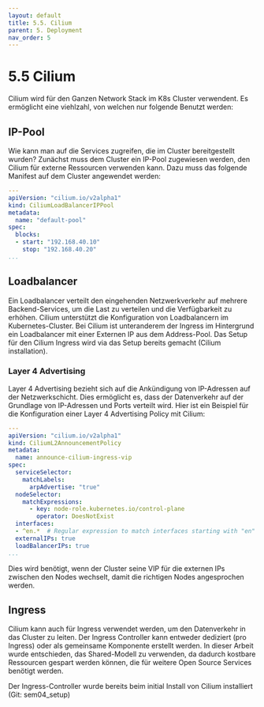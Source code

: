 ```yaml
---
layout: default
title: 5.5. Cilium
parent: 5. Deployment
nav_order: 5
---
```


# 5.5 Cilium

Cilium wird für den Ganzen Network Stack im K8s Cluster verwendent. Es ermöglicht eine viehlzahl, von welchen nur folgende Benutzt werden:

## IP-Pool

Wie kann man auf die Services zugreifen, die im Cluster bereitgestellt wurden? Zunächst muss dem Cluster ein IP-Pool zugewiesen werden, den Cilium für externe Ressourcen verwenden kann. Dazu muss das folgende Manifest auf dem Cluster angewendet werden:

```yaml
---
apiVersion: "cilium.io/v2alpha1"
kind: CiliumLoadBalancerIPPool
metadata:
  name: "default-pool"
spec:
  blocks:
  - start: "192.168.40.10"
    stop: "192.168.40.20"
...
```

## Loadbalancer

Ein Loadbalancer verteilt den eingehenden Netzwerkverkehr auf mehrere Backend-Services, um die Last zu verteilen und die Verfügbarkeit zu erhöhen. Cilium unterstützt die Konfiguration von Loadbalancern im Kubernetes-Cluster. Bei Cilium ist unteranderem der Ingress im Hintergrund ein Loadbalancer mit einer Externen IP aus dem Address-Pool. Das Setup für den Cilium Ingress wird via das Setup bereits gemacht (Cilium installation).

### Layer 4 Advertising

Layer 4 Advertising bezieht sich auf die Ankündigung von IP-Adressen auf der Netzwerkschicht. Dies ermöglicht es, dass der Datenverkehr auf der Grundlage von IP-Adressen und Ports verteilt wird. Hier ist ein Beispiel für die Konfiguration einer Layer 4 Advertising Policy mit Cilium:

```yaml
---
apiVersion: "cilium.io/v2alpha1"
kind: CiliumL2AnnouncementPolicy
metadata:
  name: announce-cilium-ingress-vip
spec:
  serviceSelector:
    matchLabels:
      arpAdvertise: "true"
  nodeSelector:
    matchExpressions:
      - key: node-role.kubernetes.io/control-plane
        operator: DoesNotExist
  interfaces:
  - ^en.*  # Regular expression to match interfaces starting with "en"
  externalIPs: true
  loadBalancerIPs: true
...
```

Dies wird benötigt, wenn der Cluster seine VIP für die externen IPs zwischen den Nodes wechselt, damit die richtigen Nodes angesprochen werden.

## Ingress

Cilium kann auch für Ingress verwendet werden, um den Datenverkehr in das Cluster zu leiten. Der Ingress Controller kann entweder dediziert (pro Ingress) oder als gemeinsame Komponente erstellt werden. In dieser Arbeit wurde entschieden, das Shared-Modell zu verwenden, da dadurch kostbare Ressourcen gespart werden können, die für weitere Open Source Services benötigt werden.

Der Ingress-Controller wurde bereits beim initial Install von Cilium installiert (Git: sem04_setup)
